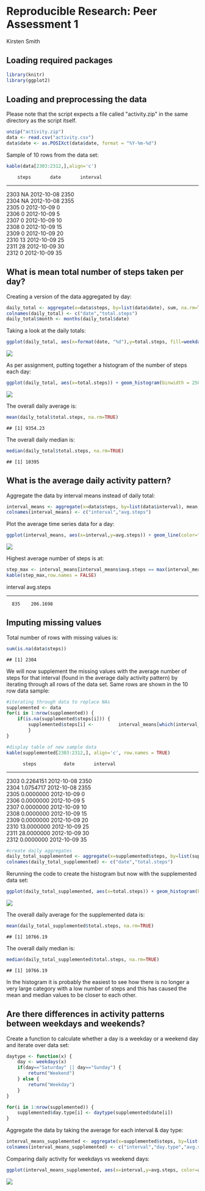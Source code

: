 # Reproducible Research: Peer Assessment 1
Kirsten Smith  


## Loading required packages

```r
library(knitr)
library(ggplot2)
```



## Loading and preprocessing the data
Please note that the script expects a file called "activity.zip" in the same directory as the script itself.

```r
unzip("activity.zip")
data <- read.csv("activity.csv")
data$date <- as.POSIXct(data$date, format = "%Y-%m-%d")
```
Sample of 10 rows from the data set:

```r
kable(data[2303:2312,],align='c')
```

        steps       date       interval 
-----  -------  ------------  ----------
2303     NA      2012-10-08      2350   
2304     NA      2012-10-08      2355   
2305      0      2012-10-09       0     
2306      0      2012-10-09       5     
2307      0      2012-10-09       10    
2308      0      2012-10-09       15    
2309      0      2012-10-09       20    
2310     13      2012-10-09       25    
2311     28      2012-10-09       30    
2312      0      2012-10-09       35    

## What is mean total number of steps taken per day?
Creating a version of the data aggregated by day:


```r
daily_total <- aggregate(x=data$steps, by=list(data$date), sum, na.rm=TRUE)
colnames(daily_total) <- c("date","total.steps")
daily_total$month <- months(daily_total$date)
```

Taking a look at the daily totals:

```r
ggplot(daily_total, aes(x=format(date, "%d"),y=total.steps, fill=weekdays(date))) + geom_bar(stat="identity") + ylab("Total Number of Steps") + xlab("Day of the Month") + ggtitle("Total Steps Taken Each Day") + facet_grid(month ~ .) + scale_fill_discrete("Day of the Week")
```

![](PA1_template_files/figure-html/dailyexplore-1.png) 

As per assignment, putting together a histogram of the number of steps each day:

```r
ggplot(daily_total, aes(x=total.steps)) + geom_histogram(binwidth = 2500, colour="black", fill="light blue") + ggtitle("Histogram of Daily Total Steps - Original Data") + ylab("Count") + xlab("Total Steps (binwidth set to 2500)") + geom_vline(aes(xintercept=mean(total.steps, na.rm=TRUE)), color="red", linetype="dashed", size=1)
```

![](PA1_template_files/figure-html/histo-1.png) 

The overall daily average is:

```r
mean(daily_total$total.steps, na.rm=TRUE)
```

```
## [1] 9354.23
```

The overall daily median is:

```r
median(daily_total$total.steps, na.rm=TRUE)
```

```
## [1] 10395
```

## What is the average daily activity pattern?
Aggregate the data by interval means instead of daily total:

```r
interval_means <- aggregate(x=data$steps, by=list(data$interval), mean, na.rm=TRUE)
colnames(interval_means) <- c("interval","avg.steps")
```

Plot the average time series data for a day:

```r
ggplot(interval_means, aes(x=interval,y=avg.steps)) + geom_line(color="dark green") + ylab("Average Number of Steps") + xlab("Intervals in Increments of 5 Minutes") + ggtitle("Daily Activity")
```

![](PA1_template_files/figure-html/unnamed-chunk-2-1.png) 

Highest average number of steps is at:

```r
step_max <- interval_means[interval_means$avg.steps == max(interval_means$avg.steps),]
kable(step_max,row.names = FALSE)
```



 interval   avg.steps
---------  ----------
      835    206.1698

## Imputing missing values
Total number of rows with missing values is:

```r
sum(is.na(data$steps))
```

```
## [1] 2304
```

We will now supplement the missing values with the average number of steps for that interval (found in the average daily activity pattern) by iterating through all rows of the data set. Same rows are shown in the 10 row data sample:

```r
#iterating through data to replace NAs
supplemented <- data
for(i in 1:nrow(supplemented)) {
    if(is.na(supplemented$steps[i])) {
        supplemented$steps[i] <-         interval_means[which(interval_means$interval==supplemented$interval[i]),]$avg.steps
        }
}

#display table of new sample data
kable(supplemented[2303:2312,], align='c', row.names = TRUE)
```

          steps          date       interval 
-----  ------------  ------------  ----------
2303    0.2264151     2012-10-08      2350   
2304    1.0754717     2012-10-08      2355   
2305    0.0000000     2012-10-09       0     
2306    0.0000000     2012-10-09       5     
2307    0.0000000     2012-10-09       10    
2308    0.0000000     2012-10-09       15    
2309    0.0000000     2012-10-09       20    
2310    13.0000000    2012-10-09       25    
2311    28.0000000    2012-10-09       30    
2312    0.0000000     2012-10-09       35    

```r
#create daily aggregates
daily_total_supplemented <- aggregate(x=supplemented$steps, by=list(supplemented$date), sum, na.rm=TRUE)
colnames(daily_total_supplemented) <- c("date","total.steps")
```

Rerunning the code to create the histogram but now with the supplemented data set:

```r
ggplot(daily_total_supplemented, aes(x=total.steps)) + geom_histogram(binwidth = 2500, colour="black", fill="light blue") + ggtitle("Histogram of Daily Total Steps - Supplemented Data") + ylab("Count") + xlab("Total Steps (binwidth set to 2500)") + geom_vline(aes(xintercept=mean(total.steps, na.rm=TRUE)), color="red", linetype="dashed", size=1)
```

![](PA1_template_files/figure-html/histo2-1.png) 

The overall daily average for the supplemented data is:

```r
mean(daily_total_supplemented$total.steps, na.rm=TRUE)
```

```
## [1] 10766.19
```

The overall daily median is:

```r
median(daily_total_supplemented$total.steps, na.rm=TRUE)
```

```
## [1] 10766.19
```

In the histogram it is probably the easiest to see how there is no longer a very large category with a low number of steps and this has caused the mean and median values to be closer to each other. 

## Are there differences in activity patterns between weekdays and weekends?
Create a function to calculate whether a day is a weekday or a weekend day and iterate over data set:

```r
daytype <- function(x) {
    day <- weekdays(x)
    if(day=="Saturday" || day=="Sunday") {
        return("Weekend")
    } else {
        return("Weekday")
    }
}

for(i in 1:nrow(supplemented)) {
    supplemented$day.type[i] <- daytype(supplemented$date[i])
}
```

Aggregate the data by taking the average for each interval & day type:

```r
interval_means_supplemented <- aggregate(x=supplemented$steps, by=list(supplemented$interval,supplemented$day.type), mean, na.rm=TRUE)
colnames(interval_means_supplemented) <- c("interval","day.type","avg.steps")
```

Comparing daily activity for weekdays vs weekend days:

```r
ggplot(interval_means_supplemented, aes(x=interval,y=avg.steps, color=avg.steps/max(avg.steps))) + geom_line(size=0.9) + ylab("Average Number of Steps") + xlab("Intervals in Increments of 5 Minutes") + ggtitle("Daily Activity Weekday vs Weekend") + facet_grid(day.type ~ .)
```

![](PA1_template_files/figure-html/comparison-1.png) 
